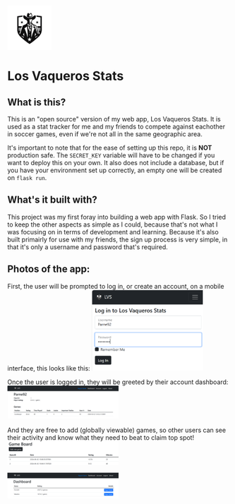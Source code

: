 <img src="https://github.com/Parne92/LVStats/blob/main/static/Dark%20Logo.png" width="100" />

# Los Vaqueros Stats             

## What is this?

  This is an "open source" version of my web app, Los Vaqueros Stats. It is used as a stat tracker for me and my friends to compete against eachother in soccer games, even if we're not all in the same geographic area. 

  It's important to note that for the ease of setting up this repo, it is **NOT** production safe. The `SECRET_KEY` variable will have to be changed if you want to deploy this on your own. It also does not include a database, but if you have your environment set up correctly, an empty one will be created on `flask run`. 


## What's it built with?

  This project was my first foray into building a web app with Flask. So I tried to keep the other aspects as simple as I could, because that's not what I was focusing on in terms of development and learning. Because it's also built primairly for use with my friends, the sign up process is very simple, in that it's only a username and password that's required.

## Photos of the app:

First, the user will be prompted to log in, or create an account, on a mobile interface, this looks like this: 
<img src="https://github.com/Parne92/LVStats/blob/main/PicturesForTheReadMe/Login%20.png" width="50%" />

Once the user is logged in, they will be greeted by their account dashboard: 
<img src="https://github.com/Parne92/LVStats/blob/main/PicturesForTheReadMe/Player%20Dashboard.png" width="50%" />

And they are free to add (globally viewable) games, so other users can see their activity and know what they need to beat to claim top spot! 
<img src="https://github.com/Parne92/LVStats/blob/main/PicturesForTheReadMe/GameDashboard.png" width="50%" />

<img src="https://github.com/Parne92/LVStats/blob/main/PicturesForTheReadMe/Main%20Dashboard.png" width="50%" />
